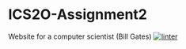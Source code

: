 # ICS2O-Assignment2
Website for a computer scientist (Bill Gates)
 [![linter](https://github.com/<Laura-Jin>/<ICS2O-Assignment2>/workflows/linter/badge.svg)](https://github.com/marketplace/actions/super-linter)
